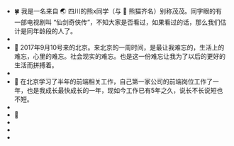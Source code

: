 - 🍀 我是一名来自 🌏 四川的熊x同学（与 🐼 熊猫齐名）别称茂茂。同字眼的有一部电视剧叫 “仙剑奇侠传”，不知大家是否看过，如果看过的话，那么我们估计是同年龄段的人了。
- 
- 🌴 2017年9月10号来的北京。来北京的一周时间，是最让我难忘的，生活上的难忘，心里的难忘。社会现实的难忘。也是这一份难忘让我为了以后的更好的生活而拼搏着。
-  
- 🌱 在北京学习了半年的前端相关工作，自己第一家公司的前端岗位工作了一年，也是我成长最快成长的一年，现如今工作已有5年之久，说长不长说短也不短。
- 
- 🐀 
- 
-
- 
